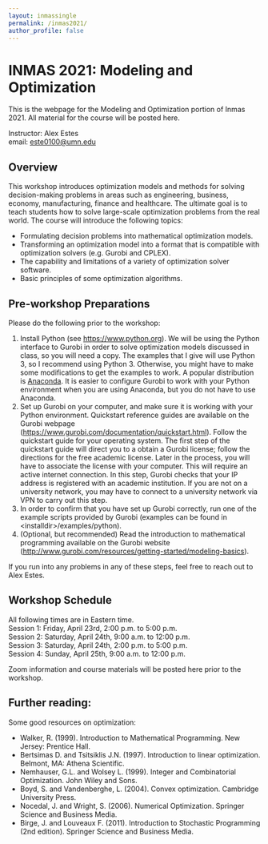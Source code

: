 ```yaml
---
layout: inmassingle
permalink: /inmas2021/
author_profile: false
---
```

# INMAS 2021: Modeling and Optimization
This is the webpage for the Modeling and Optimization portion of Inmas 2021. All material for the course will be posted here. 

Instructor: Alex Estes  
email: <este0100@umn.edu>

## Overview
This workshop introduces optimization models and methods for solving decision-making problems in areas such as engineering, business, economy, manufacturing, finance and healthcare. The ultimate goal is to teach students how to solve large-scale optimization problems from the real world. The course will introduce the following topics: 
- Formulating decision problems into mathematical optimization models.
- Transforming an optimization model into a format that is compatible with optimization solvers (e.g. Gurobi and CPLEX).
- The capability and limitations of a variety of optimization solver software.
- Basic principles of some optimization algorithms.

## Pre-workshop Preparations
Please do the following prior to the workshop:
1. Install Python (see <https://www.python.org>). We will be using the Python interface to Gurobi in order to solve optimization models discussed in class, so you will need a copy. The examples that I give will use Python 3, so I recommend using Python 3. Otherwise, you might have to make some modifications to get the examples to work. A popular distribution is [Anaconda](https://anaconda.com/products/individual). It is easier to configure Gurobi to work with your Python environment when you are using Anaconda, but you do not have to use Anaconda.
2. Set up Gurobi on your computer, and make sure it is working with your Python environment. Quickstart reference guides are available on the Gurobi webpage (<https://www.gurobi.com/documentation/quickstart.html>). Follow the quickstart guide for your operating system. The first step of the quickstart guide will direct you to a obtain a Gurobi license; follow the directions for the free academic license. Later in the process, you will have to associate the license with your computer. This will require an active internet connection. In this step, Gurobi checks that your IP address is registered with an academic institution. If you are not on a university network, you may have to connect to a university network via VPN to carry out this step.
3. In order to confirm that you have set up Gurobi correctly, run one of the example scripts provided by Gurobi (examples can be found in \<installdir\>/examples/python).
4. (Optional, but recommended) Read the introduction to mathematical programming available on the Gurobi website (<http://www.gurobi.com/resources/getting-started/modeling-basics>).

If you run into any problems in any of these steps, feel free to reach out to Alex Estes.

## Workshop Schedule
All following times are in Eastern time.  
Session 1: Friday, April 23rd, 2:00 p.m. to 5:00 p.m.  
Session 2: Saturday, April 24th, 9:00 a.m. to 12:00 p.m.  
Session 3: Saturday, April 24th, 2:00 p.m. to 5:00 p.m.  
Session 4: Sunday, April 25th, 9:00 a.m. to 12:00 p.m.  

Zoom information and course materials will be posted here prior to the workshop.

## Further reading:
Some good resources on optimization:
- Walker, R. (1999). Introduction to Mathematical Programming. New Jersey: Prentice Hall. 
- Bertsimas D. and Tsitsiklis J.N. (1997). Introduction to linear optimization. Belmont, MA: Athena Scientific.
- Nemhauser, G.L. and Wolsey L. (1999). Integer and Combinatorial Optimization. John Wiley and Sons.
- Boyd, S. and Vandenberghe, L. (2004). Convex optimization. Cambridge University Press.
- Nocedal, J. and Wright, S. (2006). Numerical Optimization. Springer Science and Business Media.
- Birge, J. and Louveaux F. (2011). Introduction to Stochastic Programming (2nd edition). Springer Science and Business Media.